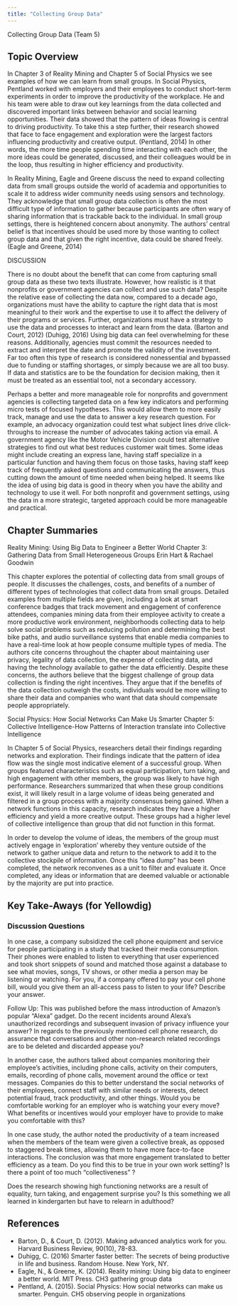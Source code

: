 ```yaml
---
title: "Collecting Group Data"
---
```


Collecting Group Data (Team 5)

## Topic Overview
In Chapter 3 of Reality Mining and Chapter 5 of Social Physics we see examples of how we can learn from small groups. In Social Physics, Pentland worked with employers and their employees to conduct short-term experiments in order to improve the productivity of the workplace. He and his team were able to draw out key learnings from the data collected and discovered important links between behavior and social learning opportunities. Their data showed that the pattern of ideas flowing is central to driving productivity. To take this a step further, their research showed that face to face engagement and exploration were the largest factors influencing productivity and creative output. (Pentland, 2014) In other words, the more time people spending time interacting with each other, the more ideas could be generated, discussed, and their colleagues would be in the loop, thus resulting in higher efficiency and productivity. 

In Reality Mining, Eagle and Greene discuss the need to expand collecting data from small groups outside the world of academia and opportunities to scale it to address wider community needs using sensors and technology. They acknowledge that small group data collection is often the most difficult type of information to gather because participants are often wary of sharing information that is trackable back to the individual. In small group settings, there is heightened concern about anonymity. The authors’ central belief is that incentives should be used more by those wanting to collect group data and that given the right incentive, data could be shared freely. (Eagle and Greene, 2014)

DISCUSSION

There is no doubt about the benefit that can come from capturing small group data as these two texts illustrate. However, how realistic is it that nonprofits or government agencies can collect and use such data? Despite the relative ease of collecting the data now, compared to a decade ago, organizations must have the ability to capture the right data that is most meaningful to their work and the expertise to use it to affect the delivery of their programs or services. Further, organizations must have a strategy to use the data and processes to interact and learn from the data. (Barton and Court, 2012) (Duhigg, 2016) Using big data can feel overwhelming for these reasons. Additionally, agencies must commit the resources needed to extract and interpret the date and promote the validity of the investment. Far too often this type of research is considered nonessential and bypassed due to funding or staffing shortages, or simply because we are all too busy. If data and statistics are to be the foundation for decision making, then it must be treated as an essential tool, not a secondary accessory. 

Perhaps a better and more manageable role for nonprofits and government agencies is collecting targeted data on a few key indicators and performing micro tests of focused hypotheses. This would allow them to more easily track, manage and use the data to answer a key research question. For example, an advocacy organization could test what subject lines drive click-throughs to increase the number of advocates taking action via email. A government agency like the Motor Vehicle Division could test alternative strategies to find out what best reduces customer wait times. Some ideas might include creating an express lane, having staff specialize in a particular function and having them focus on those tasks, having staff keep track of frequently asked questions and communicating the answers, thus cutting down the amount of time needed when being helped. It seems like the idea of using big data is good in theory when you have the ability and technology to use it well. For both nonprofit and government settings, using the data in a more strategic, targeted approach could be more manageable and practical. 

## Chapter Summaries

Reality Mining: Using Big Data to Engineer a Better World
Chapter 3: Gathering Data from Small Heterogeneous Groups
Erin Hart & Rachael Goodwin

This chapter explores the potential of collecting data from small groups of people. It discusses the challenges, costs, and benefits of a number of different types of technologies that collect data from small groups. Detailed examples from multiple fields are given, including a look at smart conference badges that track movement and engagement of conference attendees, companies mining data from their employee activity to create a more productive work environment, neighborhoods collecting data to help solve social problems such as reducing pollution and determining the best bike paths, and audio surveillance systems that enable media companies to have a real-time look at how people consume multiple types of media. The authors cite concerns throughout the chapter about maintaining user privacy, legality of data collection, the expense of collecting data, and having the technology available to gather the data efficiently. Despite these concerns, the authors believe that the biggest challenge of group data collection is finding the right incentives. They argue that if the benefits of the data collection outweigh the costs, individuals would be more willing to share their data and companies who want that data should compensate people appropriately.

Social Physics: How Social Networks Can Make Us Smarter
Chapter 5: Collective Intelligence-How Patterns of Interaction translate into Collective Intelligence

In Chapter 5 of Social Physics, researchers detail their findings regarding networks and exploration. Their findings indicate that the pattern of idea flow was the single most indicative element of a successful group.  When groups featured characteristics such as equal participation, turn taking, and high engagement with other members, the group was likely to have high performance. Researchers summarized that when these group conditions exist, it will likely result in a large volume of ideas being generated and filtered in a group process with a majority consensus being gained. When a network functions in this capacity, research indicates they have a higher efficiency and yield a more creative output.  These groups had a higher level of collective intelligence than group that did not function in this format.

In order to develop the volume of ideas, the members of the group must actively engage in ‘exploration’ whereby they venture outside of the network to gather unique data and return to the network to add it to the collective stockpile of information. Once this “idea dump” has been completed, the network reconvenes as a unit to filter and evaluate it. Once completed, any ideas or information that are deemed valuable or actionable by the majority are put into practice. 

## Key Take-Aways (for Yellowdig)


### Discussion Questions
In one case, a company subsidized the cell phone equipment and service for people participating in a study that tracked their media consumption. Their phones were enabled to listen to everything that user experienced and took short snippets of sound and matched those against a database to see what movies, songs, TV shows, or other media a person may be listening or watching. For you, if a company offered to pay your cell phone bill, would you give them an all-access pass to listen to your life? Describe your answer.

Follow Up: This was published before the mass introduction of Amazon’s popular “Alexa” gadget. Do the recent incidents around Alexa’s unauthorized recordings and subsequent invasion of privacy influence your answer? In regards to the previously mentioned cell phone research, do assurance that conversations and other non-research related recordings are to be deleted and discarded appease you? 

In another case, the authors talked about companies monitoring their employee’s activities, including phone calls, activity on their computers, emails, recording of phone calls, movement around the office or text messages. Companies do this to better understand the social networks of their employees, connect staff with similar needs or interests, detect potential fraud, track productivity, and other things. Would you be comfortable working for an employer who is watching your every move? What benefits or incentives would your employer have to provide to make you comfortable with this?

In one case study, the author noted the productivity of a team increased when the members of the team were given a collective break, as opposed to staggered break times, allowing them to have more face-to-face interactions. The conclusion was that more engagement translated to better efficiency as a team. Do you find this to be true in your own work setting? Is there a point of too much “collectiveness” ?

Does the research showing high functioning networks are a result of equality, turn taking, and engagement surprise you? Is this something we all learned in kindergarten but have to relearn in adulthood?

## References
* Barton, D., & Court, D. (2012). Making advanced analytics work for you. Harvard Business Review, 90(10), 78-83. 
* Duhigg, C. (2016) Smarter faster better: The secrets of being productive in life and business. Random House. New York, NY.
* Eagle, N., & Greene, K. (2014). Reality mining: Using big data to engineer a better world. MIT Press. CH3 gathering group data  
* Pentland, A. (2015). Social Physics: How social networks can make us smarter. Penguin. CH5 observing people in organizations  



